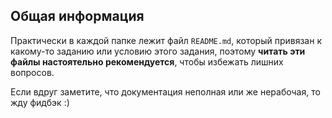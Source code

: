 ## Общая информация

Практически в каждой папке лежит файл `README.md`, который привязан к какому-то заданию или условию этого задания, поэтому **читать эти файлы настоятельно рекомендуется**, чтобы избежать лишних вопросов.

Если вдруг заметите, что документация неполная или же нерабочая, то жду фидбэк :)
